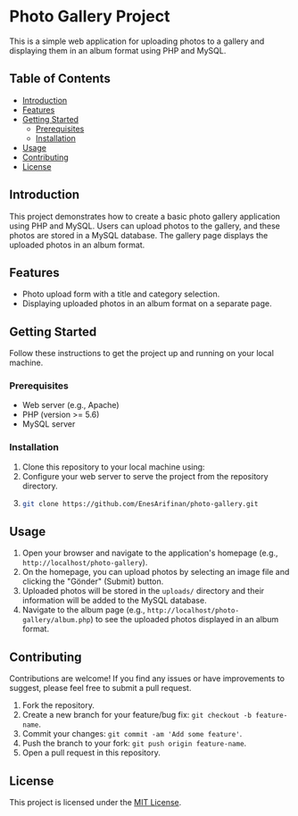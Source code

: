 # Photo Gallery Project

This is a simple web application for uploading photos to a gallery and displaying them in an album format using PHP and MySQL.

## Table of Contents
- [Introduction](#introduction)
- [Features](#features)
- [Getting Started](#getting-started)
  - [Prerequisites](#prerequisites)
  - [Installation](#installation)
- [Usage](#usage)
- [Contributing](#contributing)
- [License](#license)

## Introduction
This project demonstrates how to create a basic photo gallery application using PHP and MySQL. Users can upload photos to the gallery, and these photos are stored in a MySQL database. The gallery page displays the uploaded photos in an album format.

## Features
- Photo upload form with a title and category selection.
- Displaying uploaded photos in an album format on a separate page.

## Getting Started
Follow these instructions to get the project up and running on your local machine.

### Prerequisites
- Web server (e.g., Apache)
- PHP (version >= 5.6)
- MySQL server

### Installation
1. Clone this repository to your local machine using:
2. Configure your web server to serve the project from the repository directory.
3. ```bash
   git clone https://github.com/EnesArifinan/photo-gallery.git

## Usage
1. Open your browser and navigate to the application's homepage (e.g., `http://localhost/photo-gallery`).
2. On the homepage, you can upload photos by selecting an image file and clicking the "Gönder" (Submit) button.
3. Uploaded photos will be stored in the `uploads/` directory and their information will be added to the MySQL database.
4. Navigate to the album page (e.g., `http://localhost/photo-gallery/album.php`) to see the uploaded photos displayed in an album format.

## Contributing
Contributions are welcome! If you find any issues or have improvements to suggest, please feel free to submit a pull request.

1. Fork the repository.
2. Create a new branch for your feature/bug fix: `git checkout -b feature-name`.
3. Commit your changes: `git commit -am 'Add some feature'`.
4. Push the branch to your fork: `git push origin feature-name`.
5. Open a pull request in this repository.

## License
This project is licensed under the [MIT License](LICENSE).
